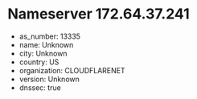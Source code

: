 # Nameserver 172.64.37.241

* as_number: 13335
* name: Unknown
* city: Unknown
* country: US
* organization: CLOUDFLARENET
* version: Unknown
* dnssec: true
